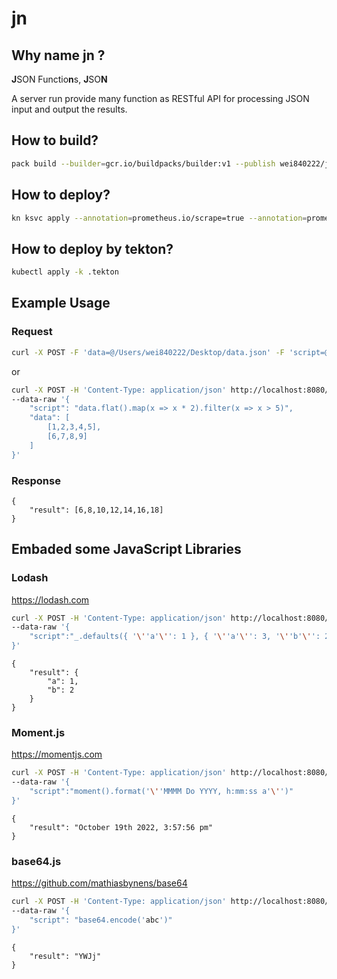 # jn

## Why name jn ?
**J**SON Functio**n**s, **J**SO**N**

A server run provide many function as RESTful API for processing JSON input and output the results.

## How to build?
```bash
pack build --builder=gcr.io/buildpacks/builder:v1 --publish wei840222/jn:2
```

## How to deploy?
```bash
kn ksvc apply --annotation=prometheus.io/scrape=true --annotation=prometheus.io/port=2222 --annotation=instrumentation.opentelemetry.io/inject-sdk=true --image=wei840222/jn:2 jn
```

## How to deploy by tekton?
```bash
kubectl apply -k .tekton
```

## Example Usage
### Request
```bash
curl -X POST -F 'data=@/Users/wei840222/Desktop/data.json' -F 'script=@/Users/wei840222/Desktop/script.js' http://localhost:8080/invoke/js
```
or
```bash
curl -X POST -H 'Content-Type: application/json' http://localhost:8080/invoke/js \
--data-raw '{
    "script": "data.flat().map(x => x * 2).filter(x => x > 5)",
    "data": [
        [1,2,3,4,5],
        [6,7,8,9]
    ]
}'
```

### Response
```
{
    "result": [6,8,10,12,14,16,18]
}
```

## Embaded some JavaScript Libraries
### Lodash
https://lodash.com
```bash
curl -X POST -H 'Content-Type: application/json' http://localhost:8080/invoke/js \
--data-raw '{
    "script":"_.defaults({ '\''a'\'': 1 }, { '\''a'\'': 3, '\''b'\'': 2 });"
}'
```
```
{
    "result": {
        "a": 1,
        "b": 2
    }
}
```

### Moment.js
https://momentjs.com
```bash
curl -X POST -H 'Content-Type: application/json' http://localhost:8080/invoke/js \
--data-raw '{
    "script":"moment().format('\''MMMM Do YYYY, h:mm:ss a'\'')"
}'
```
```
{
    "result": "October 19th 2022, 3:57:56 pm"
}
```

### base64.js
https://github.com/mathiasbynens/base64
```bash
curl -X POST -H 'Content-Type: application/json' http://localhost:8080/invoke/js \
--data-raw '{
    "script": "base64.encode('abc')"
}'
```
```
{
    "result": "YWJj"
}
```
